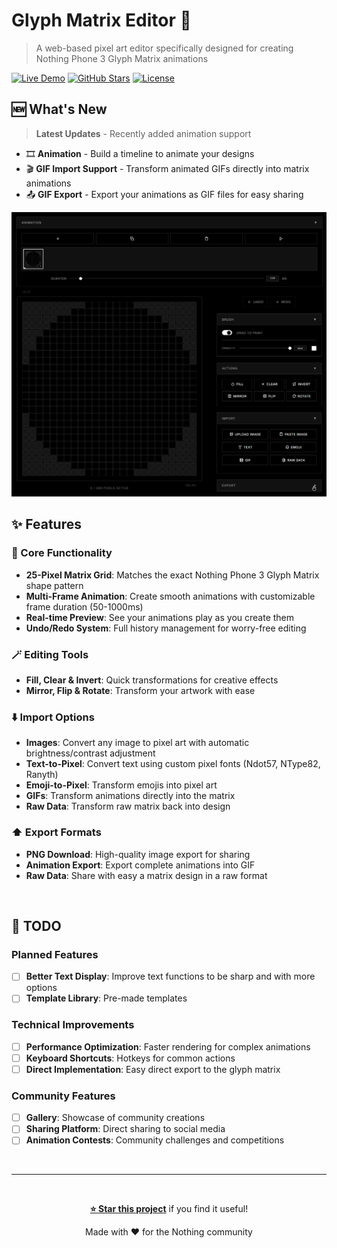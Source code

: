 # Glyph Matrix Editor 🎨

> A web-based pixel art editor specifically designed for creating Nothing Phone 3 Glyph Matrix animations

[![Live Demo](https://img.shields.io/badge/Live-Demo-blue?style=for-the-badge)](https://pauwma.github.io/GlyphMatrixPaint/)
[![GitHub Stars](https://img.shields.io/github/stars/pauwma/GlyphMatrixPaint?style=for-the-badge)](https://github.com/pauwma/GlyphMatrixPaint)
[![License](https://img.shields.io/badge/License-MIT-green?style=for-the-badge)](LICENSE)

## 🆕 What's New

> **Latest Updates** - Recently added animation support

- 🎞️ **Animation** - Build a timeline to animate your designs 
- 🎬 **GIF Import Support** - Transform animated GIFs directly into matrix animations
- 📤 **GIF Export** - Export your animations as GIF files for easy sharing

[![GlyphMatrixPaint Showcase](/img/media/gif_Import.gif)](https://pauwma.github.io/GlyphMatrixPaint/)

## ✨ Features

### 🎯 Core Functionality
- **25-Pixel Matrix Grid**: Matches the exact Nothing Phone 3 Glyph Matrix shape pattern
- **Multi-Frame Animation**: Create smooth animations with customizable frame duration (50-1000ms)
- **Real-time Preview**: See your animations play as you create them
- **Undo/Redo System**: Full history management for worry-free editing

### 🪄 Editing Tools
- **Fill, Clear & Invert**: Quick transformations for creative effects
- **Mirror, Flip & Rotate**: Transform your artwork with ease

### ⬇️ Import Options
- **Images**: Convert any image to pixel art with automatic brightness/contrast adjustment
- **Text-to-Pixel**: Convert text using custom pixel fonts (Ndot57, NType82, Ranyth)
- **Emoji-to-Pixel**: Transform emojis into pixel art
- **GIFs**: Transform animations directly into the matrix
- **Raw Data**: Transform raw matrix back into design

### ⬆️ Export Formats
- **PNG Download**: High-quality image export for sharing
- **Animation Export**: Export complete animations into GIF
- **Raw Data**: Share with easy a matrix design in a raw format

<br/>

## 📝 TODO

### Planned Features
- [ ] **Better Text Display**: Improve text functions to be sharp and with more options
- [ ] **Template Library**: Pre-made templates
### Technical Improvements
- [ ] **Performance Optimization**: Faster rendering for complex animations
- [ ] **Keyboard Shortcuts**: Hotkeys for common actions
- [ ] **Direct Implementation**: Easy direct export to the glyph matrix

### Community Features
- [ ] **Gallery**: Showcase of community creations
- [ ] **Sharing Platform**: Direct sharing to social media
- [ ] **Animation Contests**: Community challenges and competitions

<br/>

---

<div align="center">
<br/>

**[⭐ Star this project](https://github.com/pauwma/GlyphMatrixPaint)** if you find it useful!

Made with ❤️ for the Nothing community

</div>
